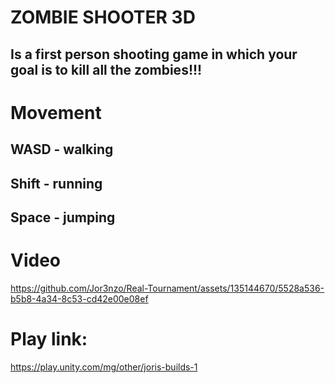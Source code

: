 # ZOMBIE SHOOTER 3D
## Is a first person shooting game in which your goal is to kill all the zombies!!!
# Movement
## WASD - walking
## Shift - running
## Space - jumping
# Video


https://github.com/Jor3nzo/Real-Tournament/assets/135144670/5528a536-b5b8-4a34-8c53-cd42e00e08ef

# Play link:
 https://play.unity.com/mg/other/joris-builds-1
